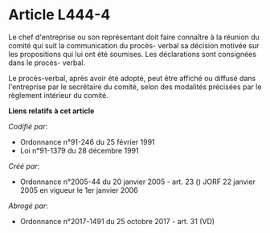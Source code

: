 # Article L444-4

Le chef d'entreprise ou son représentant doit faire connaître à la réunion du comité qui suit la communication du procès-
verbal sa décision motivée sur les propositions qui lui ont été soumises. Les déclarations sont consignées dans le procès-
verbal.

Le procès-verbal, après avoir été adopté, peut être affiché ou diffusé dans l'entreprise par le secrétaire du comité, selon
des modalités précisées par le règlement intérieur du comité.

**Liens relatifs à cet article**

_Codifié par_:

  - Ordonnance n°91-246 du 25 février 1991
  - Loi n°91-1379 du 28 décembre 1991

_Créé par_:

  - Ordonnance n°2005-44 du 20 janvier 2005 - art. 23 () JORF 22 janvier 2005 en vigueur le 1er janvier 2006

_Abrogé par_:

  - Ordonnance n°2017-1491 du 25 octobre 2017 - art. 31 (VD)

